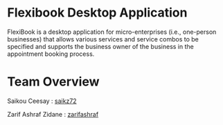 # Flexibook Desktop Application

FlexiBook is a desktop application for micro-enterprises (i.e., one-person businesses) that allows various services and service combos to be specified and supports the business owner of the business in the appointment booking process.

# Team Overview  
 
 Saikou Ceesay        :   [saikz72](https://github.com/saikz72)
 
 Zarif Ashraf Zidane :    [zarifashraf](https://github.com/zarifashraf) 
